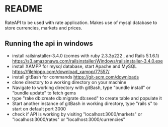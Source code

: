 # README

RateAPI to be used with rate application. Makes use of mysql database to store currencies, markets and prices.

## Running the api in windows

*	install railsinstaller-3.4.0 (comes with ruby 2.3.3p222 , and Rails 5.1.6.1) https://s3.amazonaws.com/railsinstaller/Windows/railsinstaller-3.4.0.exe
*	install XAMPP for mysql database, start Apache and MySQL https://filehippo.com/download_xampp/77557/
*	install gitBash for commands https://git-scm.com/downloads
*	clone directory to a working directory on your machine
*	Navigate to working directory with gitBash, type "bundle install" or "bundle update" to fetch gems
*	type "rake db:create db:migrate db:seed" to create table and populate it
*	Start another instance of gitBash in working directory, type "rails s" to start on default port 3000
*	check if API is working by visiting "localhost:3000/markets" or "localhost:3000/rates" or "localhost:3000/currencies"
	